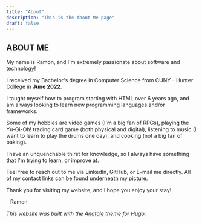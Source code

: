 ```yaml
---
title: "About"
description: "This is the About Me page"
draft: false
---
```

 ## ABOUT ME
 
My name is Ramon, and I'm extremely passionate about software and technology!

I received my Bachelor's degree in Computer Science from CUNY - Hunter College in **June 2022**.

I taught myself how to program starting with HTML over 6 years ago, and am always looking to learn new programming languages and/or frameworks.

Some of my hobbies are video games (I'm a big fan of RPGs), playing the Yu-Gi-Oh! trading card game (both physical and digital), listening to music (I want to learn to play the drums one day), and cooking (not a big fan of baking).

I have an unquenchable thirst for knowledge, so I always have something that I'm trying to learn, or improve at.

Feel free to reach out to me via LinkedIn, GitHub, or E-mail me directly. All of my contact links can be found underneath my picture.

Thank you for visiting my website, and I hope you enjoy your stay!

\- Ramon

_This website was built with the [Anatole](https://themes.gohugo.io/themes/anatole) theme for Hugo._
